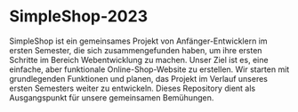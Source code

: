 # SimpleShop-2023
SimpleShop ist ein gemeinsames Projekt von Anfänger-Entwicklern im ersten Semester, 
die sich zusammengefunden haben, um ihre ersten Schritte im Bereich Webentwicklung zu machen. Unser Ziel ist es, eine einfache, aber funktionale Online-Shop-Website zu erstellen. Wir starten mit grundlegenden Funktionen und planen, das Projekt im Verlauf unseres ersten Semesters weiter zu entwickeln. Dieses Repository dient als Ausgangspunkt für unsere gemeinsamen Bemühungen.
